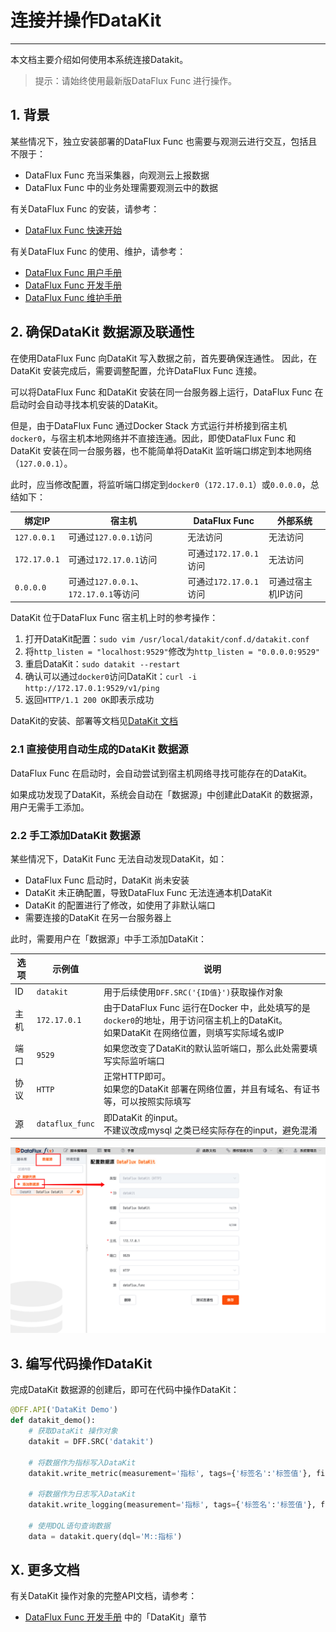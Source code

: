 # 连接并操作DataKit
---


本文档主要介绍如何使用本系统连接Datakit。

> 提示：请始终使用最新版DataFlux Func 进行操作。

## 1. 背景

某些情况下，独立安装部署的DataFlux Func 也需要与观测云进行交互，包括且不限于：
- DataFlux Func 充当采集器，向观测云上报数据
- DataFlux Func 中的业务处理需要观测云中的数据

有关DataFlux Func 的安装，请参考：

- [DataFlux Func 快速开始](/dataflux-func/quick-start)

有关DataFlux Func 的使用、维护，请参考：

- [DataFlux Func 用户手册](/dataflux-func/user-guide)
- [DataFlux Func 开发手册](/dataflux-func/development-guide)
- [DataFlux Func 维护手册](/dataflux-func/maintenance-guide)

## 2. 确保DataKit 数据源及联通性

在使用DataFlux Func 向DataKit 写入数据之前，首先要确保连通性。
因此，在DataKit 安装完成后，需要调整配置，允许DataFlux Func 连接。

可以将DataFlux Func 和DataKit 安装在同一台服务器上运行，DataFlux Func 在启动时会自动寻找本机安装的DataKit。

但是，由于DataFlux Func 通过Docker Stack 方式运行并桥接到宿主机`docker0`，与宿主机本地网络并不直接连通。因此，即使DataFlux Func 和DataKit 安装在同一台服务器，也不能简单将DataKit 监听端口绑定到本地网络（`127.0.0.1`）。

此时，应当修改配置，将监听端口绑定到`docker0`（`172.17.0.1`）或`0.0.0.0`，总结如下：

| 绑定IP       | 宿主机                                | DataFlux Func          | 外部系统           |
| ------------ | ------------------------------------- | ---------------------- | ------------------ |
| `127.0.0.1`  | 可通过`127.0.0.1`访问                 | 无法访问               | 无法访问           |
| `172.17.0.1` | 可通过`172.17.0.1`访问                | 可通过`172.17.0.1`访问 | 无法访问           |
| `0.0.0.0`    | 可通过`127.0.0.1`、`172.17.0.1`等访问 | 可通过`172.17.0.1`访问 | 可通过宿主机IP访问 |

DataKit 位于DataFlux Func 宿主机上时的参考操作：

1. 打开DataKit配置：`sudo vim /usr/local/datakit/conf.d/datakit.conf`
2. 将`http_listen = "localhost:9529"`修改为`http_listen = "0.0.0.0:9529"`
3. 重启DataKit：`sudo datakit --restart`
4. 确认可以通过`docker0`访问DataKit：`curl -i http://172.17.0.1:9529/v1/ping`
5. 返回`HTTP/1.1 200 OK`即表示成功

DataKit的安装、部署等文档见[DataKit 文档](/datakit/datakit-how-to)

### 2.1 直接使用自动生成的DataKit 数据源

DataFlux Func 在启动时，会自动尝试到宿主机网络寻找可能存在的DataKit。

如果成功发现了DataKit，系统会自动在「数据源」中创建此DataKit 的数据源，用户无需手工添加。

### 2.2 手工添加DataKit 数据源

某些情况下，DataKit Func 无法自动发现DataKit，如：

- DataFlux Func 启动时，DataKit 尚未安装
- DataKit 未正确配置，导致DataFlux Func 无法连通本机DataKit
- DataKit 的配置进行了修改，如使用了非默认端口
- 需要连接的DataKit 在另一台服务器上

此时，需要用户在「数据源」中手工添加DataKit：

| 选项 | 示例值          | 说明                                                                                                                                      |
| ---- | --------------- | ----------------------------------------------------------------------------------------------------------------------------------------- |
| ID   | `datakit`       | 用于后续使用`DFF.SRC('{ID值}')`获取操作对象                                                                                               |
| 主机 | `172.17.0.1`    | 由于DataFlux Func 运行在Docker 中，此处填写的是`docker0`的地址，用于访问宿主机上的DataKit。<br>如果DataKit 在网络位置，则填写实际域名或IP |
| 端口 | `9529`          | 如果您改变了DataKit的默认监听端口，那么此处需要填写实际监听端口                                                                           |
| 协议 | `HTTP`          | 正常HTTP即可。<br>如果您的DataKit 部署在网络位置，并且有域名、有证书等，可以按照实际填写                                                  |
| 源   | `dataflux_func` | 即DataKit 的input。<br>不建议改成mysql 之类已经实际存在的input，避免混淆                                                                  |

![](connect-to-datakit/add-datakit-in-data-source.png)

## 3. 编写代码操作DataKit

完成DataKit 数据源的创建后，即可在代码中操作DataKit：

~~~python
@DFF.API('DataKit Demo')
def datakit_demo():
    # 获取DataKit 操作对象
    datakit = DFF.SRC('datakit')

    # 将数据作为指标写入DataKit
    datakit.write_metric(measurement='指标', tags={'标签名':'标签值'}, fields={'字段名':'字段值'})

    # 将数据作为日志写入DataKit
    datakit.write_logging(measurement='指标', tags={'标签名':'标签值'}, fields={'字段名':'字段值'})

    # 使用DQL语句查询数据
    data = datakit.query(dql='M::指标')
~~~

## X. 更多文档

有关DataKit 操作对象的完整API文档，请参考：

- [DataFlux Func 开发手册](/dataflux-func/development-guide) 中的「DataKit」章节
